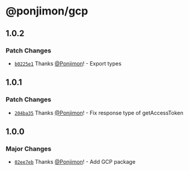 # @ponjimon/gcp

## 1.0.2

### Patch Changes

- [`b0225e1`](https://github.com/Ponjimon/common-utils/commit/b0225e140210b1ec1caa51467f054695c6ea5dd5) Thanks [@Ponjimon](https://github.com/Ponjimon)! - Export types

## 1.0.1

### Patch Changes

- [`204ba35`](https://github.com/Ponjimon/common-utils/commit/204ba35618e2fc144e07554b39cdc44e3dbd1b77) Thanks [@Ponjimon](https://github.com/Ponjimon)! - Fix response type of getAccessToken

## 1.0.0

### Major Changes

- [`02ee7eb`](https://github.com/Ponjimon/common-utils/commit/02ee7ebccf8bb39ed9c267e2fbaec47edce0268c) Thanks [@Ponjimon](https://github.com/Ponjimon)! - Add GCP package

